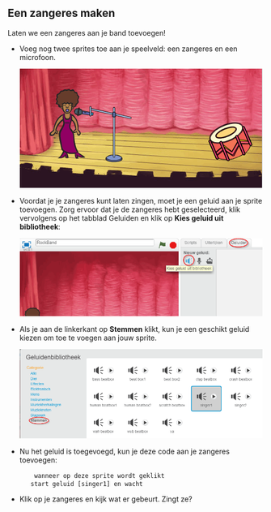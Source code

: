 ## Een zangeres maken

Laten we een zangeres aan je band toevoegen!

+ Voeg nog twee sprites toe aan je speelveld: een zangeres en een microfoon.
    
    ![screenshot](images/band-singer-mic.png)

+ Voordat je je zangeres kunt laten zingen, moet je een geluid aan je sprite toevoegen. Zorg ervoor dat je de zangeres hebt geselecteerd, klik vervolgens op het tabblad Geluiden en klik op **Kies geluid uit bibliotheek**:
    
    ![screenshot](images/band-import-sound.png)

+ Als je aan de linkerkant op **Stemmen** klikt, kun je een geschikt geluid kiezen om toe te voegen aan jouw sprite.
    
    ![screenshot](images/band-choose-sound.png)

+ Nu het geluid is toegevoegd, kun je deze code aan je zangeres toevoegen:
    
    ```blocks
        wanneer op deze sprite wordt geklikt 
       start geluid [singer1] en wacht
    ```

+ Klik op je zangeres en kijk wat er gebeurt. Zingt ze?